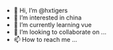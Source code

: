 - 👋 Hi, I’m @hxtigers
- 👀 I’m interested in china
- 🌱 I’m currently learning vue
- 💞️ I’m looking to collaborate on ...
- 📫 How to reach me ...

<!---
hxtigers/hxtigers is a ✨ special ✨ repository because its `README.md` (this file) appears on your GitHub profile.
You can click the Preview link to take a look at your changes.
--->
